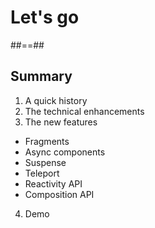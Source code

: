 <!-- .slide: class="transition" -->

# Let's go

##==##

## Summary

1. A quick history
2. The technical enhancements
3. The new features
  * Fragments
  * Async components
  * Suspense
  * Teleport
  * Reactivity API
  * Composition API
4. Demo 
